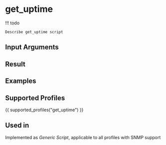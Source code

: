

# get_uptime

<!-- prettier-ignore -->
!!! todo

    Describe get_uptime script

## Input Arguments

## Result

## Examples

## Supported Profiles

{{ supported_profiles("get_uptime") }}

## Used in

Implemented as *Generic Script*, applicable to all profiles
with SNMP support
